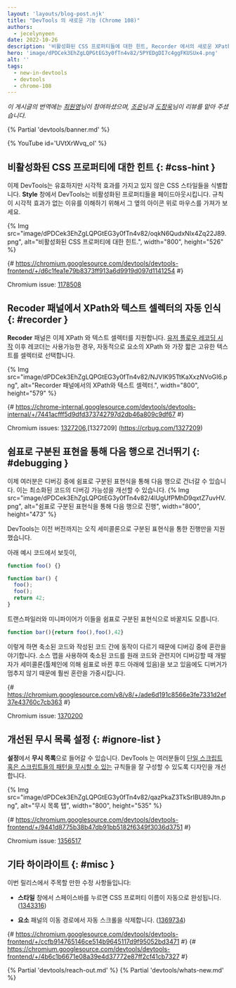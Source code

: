 ```yaml
---
layout: 'layouts/blog-post.njk'
title: "DevTools 의 새로운 기능 (Chrome 108)"
authors:
  - jecelynyeen
date: 2022-10-26
description: '비활성화된 CSS 프로퍼티들에 대한 힌트, Recorder 에서의 새로운 XPath와 텍스트 셀렉터 및 그 외'
hero: 'image/dPDCek3EhZgLQPGtEG3y0fTn4v82/5PYEDgDI7c4ggFKUSUx4.png'
alt: ''
tags:
  - new-in-devtools
  - devtools
  - chrome-108
---
```


*이 게시글의 번역에는 [최원영](https://www.linkedin.com/in/toruchoi)님이 참여하셨으며, [조은](https://developers.google.com/community/experts/directory/profile/profile-eun-cho)님과 [도창욱](https://developers.google.com/community/experts/directory/profile/profile-changwook-doh)님이 리뷰를 맡아 주셨습니다.*

{% Partial 'devtools/banner.md' %}

{% YouTube id='UVtXrWvq_oI' %}

<!-- Translation instructions:
  1. Remove the "draft: true" tag above when submitting PR
  2. Provide translations under each of the English commented original content
  3. Translate the "description" tag above
  4. Translate all the <img> alt text
  5. Update the sites/ko/_partials/devtools/whats-new.md file -->


<!-- ## Hints for inactive CSS properties {: #css-hint } -->
## 비활성화된 CSS 프로퍼티에 대한 힌트 {: #css-hint }
<!-- DevTools now identifies CSS styles that are valid but have no visible effect. In the **Styles** pane, DevTools fades out the inactive properties. Hover over the icon next to it to understand why the rule has no visible effect.  -->
이제 DevTools는 유효하지만 시각적 효과를 가지고 있지 않은 CSS 스타일들을 식별합니다. **Style** 창에서 DevTools는 비활성화된 프로퍼티들을 페이드아웃시킵니다. 규칙이 시각적 효과가 없는 이유를 이해하기 위해서 그 옆의 아이콘 위로 마우스를 가져가 보세요.

{% Img src="image/dPDCek3EhZgLQPGtEG3y0fTn4v82/oqkN6QudxNIx4Zq22J89.png", alt="비활성화된 CSS 프로퍼티에 대한 힌트.", width="800", height="526" %}


{# https://chromium.googlesource.com/devtools/devtools-frontend/+/d6c1fea1e79b8373ff913a6d9919d097d1141254 #}

Chromium issue: [1178508](https://crbug.com/1178508)


<!-- ## Auto-detect XPath and text selectors in the Recorder panel {: #recorder } -->
## Recoder 패널에서 XPath와 텍스트 셀렉터의 자동 인식 {: #recorder }
<!-- The **Recorder** panel now supports XPath and text selectors. [Start recording a user flow](/docs/devtools/recorder/#record) and the recorder automatically picks the XPath and shortest unique text of an element as selector if available. -->
**Recoder** 패널은 이제 XPath 와 텍스트 셀렉터를 지원합니다. [유저 플로우 레코딩 시작](/docs/devtools/recorder/#record) 이후 레코더는 사용가능한 경우, 자동적으로 요소의 XPath 와 가장 짧은 고유한 텍스트를 셀렉터로 선택합니다.

{% Img src="image/dPDCek3EhZgLQPGtEG3y0fTn4v82/NJVIK95TtKaXxzNVoGI6.png", alt="Recorder 패널에서의 XPath와 텍스트 셀렉터.", width="800", height="579" %}

{# https://chrome-internal.googlesource.com/devtools/devtools-internal/+/7441acfff5d9dfd373742797d2db46a809c9df67 #}

Chromium issues: [1327206](https://crbug.com/1327206),[1327209] (https://crbug.com/1327209)


<!-- ## Step through comma-separated expressions {: #debugging } -->
## 쉼표로 구분된 표현을 통해 다음 행으로 건너뛰기 {: #debugging }
<!-- You can now step through comma-separated expressions during debugging. This improves the debuggability of minified code. -->
이제 여러분은 디버깅 중에 쉼표로 구분된 표현식을 통해 다음 행으로 건너갈 수 있습니다. 이는 최소화된 코드의 디버깅 가능성을 개선할 수 있습니다.
{% Img src="image/dPDCek3EhZgLQPGtEG3y0fTn4v82/4lUgUfPMhD9qxtZ7uvHV.png", alt="쉼표로 구분된 표현식을 통해 다음 행으로 진행", width="800", height="473" %}

<!-- Previously, DevTools only supported stepping through semicolon-separated expressions. -->
DevTools는 이전 버전까지는 오직 세미콜론으로 구분된 표현식을 통한 진행만을 지원했습니다.
<!-- Given the code below, -->
아래 예시 코드에서 보듯이,
```js
function foo() {}

function bar() {
  foo();
  foo();
  return 42;
}
```

<!-- Transpilers and minifiers may turn them into comma-separated expressions. -->
트랜스파일러와 미니파이어가 이들을 쉼표로 구분된 표현식으로 바꿀지도 모릅니다.
```js
function bar(){return foo(),foo(),42}
```

<!-- This creates confusion during debugging because the stepping behavior is different between minified and authored code. It is even more confusing when using source maps to debug the minified code in terms of the original code, as the developer is then looking at semicolons (which were under the hood turned into commas by the toolchain) but the debugger doesn't stop on them. -->
이렇게 하면 축소된 코드와 작성된 코드 간에 동작이 다르기 때문에 디버깅 중에 혼란을 야기합니다. 소스 맵을 사용하여 축소된 코드를 원래 코드와 관련지어 디버깅할 때 개발자가 세미콜론(툴체인에 의해 쉼표로 바뀐 후드 아래에 있음)을 보고 있음에도 디버거가 멈추지 않기 때문에 훨씬 혼란을 가중시킵니다.


{# https://chromium.googlesource.com/v8/v8/+/ade6d191c8566e3fe7331d2ef37e43760c7cb363 #}

Chromium issue: [1370200](https://crbug.com/1370200)


<!-- ## Improved Ignore list setting {: #ignore-list } -->
## 개선된 무시 목록 설정 {: #ignore-list }
<!-- Go to **Settings** > **Ignore List**. DevTools improves the design to help you configure the rules to [ignore a single script or pattern of scripts](/docs/devtools/javascript/reference/#settings-ignore-list). -->

**설정**에서 **무시 목록**으로 들어갈 수 있습니다. DevTools 는 여러분들이 [단일 스크립트 혹은 스크립트들의 패턴을 무시할 수 있는](/docs/devtools/javascript/reference/#settings-ignore-list) 규칙들을 잘 구성할 수 있도록 디자인을 개선합니다.

{% Img src="image/dPDCek3EhZgLQPGtEG3y0fTn4v82/qazPkaZ3TkSrIBU89Jtn.png", alt="무시 목록 탭", width="800", height="535" %}

{# https://chromium.googlesource.com/devtools/devtools-frontend/+/9441d8775b38b47db91bb5182f6349f3036d3751 #}

Chromium issue: [1356517](https://crbug.com/1356517)


<!-- ## Miscellaneous highlights {: #misc } -->
## 기타 하이라이트 {: #misc }

<!-- These are some noteworthy fixes in this release: -->
이번 릴리스에서 주목할 만한 수정 사항들입니다:
<!-- - Autocomplete CSS property name in the **Styles** pane on pressing space. ([1343316](https://crbug.com/1343316)) -->
- **스타일** 창에서 스페이스바를 누르면 CSS 프로퍼티 이름이 자동으로 완성됩니다. ([1343316](https://crbug.com/1343316))
<!-- - Remove auto scroll in the **Element** panel’s breadcrumb. ([1369734](https://crbug.com/1369734)) -->
- **요소** 패널의 이동 경로에서 자동 스크롤을 삭제합니다. ([1369734](https://crbug.com/1369734))

{# https://chromium.googlesource.com/devtools/devtools-frontend/+/ccfb914765146ce514b9645117d9f95052bd3471 #}
{# https://chromium.googlesource.com/devtools/devtools-frontend/+/4b6c1b6671e08a39e4d37772e87ff2cf41cb7327 #}


{% Partial 'devtools/reach-out.md' %}
{% Partial 'devtools/whats-new.md' %}
